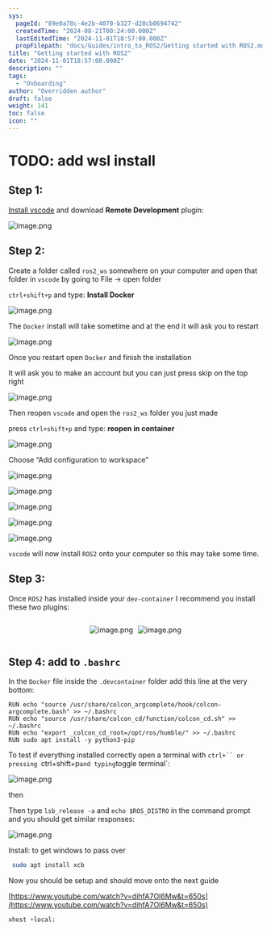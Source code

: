 ```yaml
---
sys:
  pageId: "89e0a78c-4e2b-4070-b327-d28cb0694742"
  createdTime: "2024-08-21T00:24:00.000Z"
  lastEditedTime: "2024-11-01T18:57:00.000Z"
  propFilepath: "docs/Guides/intro_to_ROS2/Getting started with ROS2.md"
title: "Getting started with ROS2"
date: "2024-11-01T18:57:00.000Z"
description: ""
tags:
  - "Onboarding"
author: "Overridden author"
draft: false
weight: 141
toc: false
icon: ""
---
```


# TODO: add wsl install

## Step 1:

[Install vscode](https://code.visualstudio.com/download) and download **Remote Development** plugin:

![image.png](https://prod-files-secure.s3.us-west-2.amazonaws.com/d518164a-d88e-44d1-a4ee-3adb3bd8bce0/efb52993-1881-4a40-b95e-6f020334f022/image.png?X-Amz-Algorithm=AWS4-HMAC-SHA256&X-Amz-Content-Sha256=UNSIGNED-PAYLOAD&X-Amz-Credential=ASIAZI2LB466XRBMO75T%2F20250417%2Fus-west-2%2Fs3%2Faws4_request&X-Amz-Date=20250417T181138Z&X-Amz-Expires=3600&X-Amz-Security-Token=IQoJb3JpZ2luX2VjENr%2F%2F%2F%2F%2F%2F%2F%2F%2F%2FwEaCXVzLXdlc3QtMiJHMEUCIFaqd6ZaGZSCN3mX3v0YdGqCvc1dQbIXIVHPmARhZ3dmAiEAzIusi6vU7MytEXtsgDVj2ginRLjHXrOpwOs1Eg3YQ4kq%2FwMIYxAAGgw2Mzc0MjMxODM4MDUiDBgITEgVh0MXOyYcjircA2j3KgHWmt9Onnt2bEC%2BkYFxj%2FEVFmufDneGzjX1tPvqQTLBgbIcq5dFmJqJbDpAW%2Bel0OzTteL7MLUHTaNRqNvDEkaui4Tf2t6TTZr6rjnkUO8raj2G2YLcYEoxti5GmcuYdmPcns0R%2Fmupp9I%2B0NHH9XJXQgYkZb%2FWbXwYvg9QMkSxAp6klhbhjLa46NiNRx8vjly9jX2rjPiwDrko1lPhZS4EWbJocB6emQ%2BdXbkgFYH%2FoaNL%2FrfKxr3XOcJAS6pESjvvYbdL5IvS63GCh3z4cQeM1HBCdPWsJImKHrKNQmfdAiwmWx7oLVfpxYnftSMt2jsg2O6qNeR0i4kXtb6J1eANFbbcDUu4IAFXI2P1pEGL7oUPoQtGwvjTXpa%2F7xDgjf0%2FG7bSIlN05%2BSu3%2FSy91qG%2FJCRixgAOPYFrdARlve3FX5ZdR7MrW4HM%2F3QcmZJX1wmqqQNWBkBdU%2FztT0BZJ0V%2BvfmRUGIZ9APA5EVkT324FltYDXlbaKJLPrcdVNwRABacNPLxtjY0gCZaT6PstpyBeGo036gls3xojb1TFVXtRox%2BYRlJ3HPruMChU12M220PuLrm4xblVxPKDAxehWeYGIPpHLuo6orw0tccttOpvzqDn4oQ%2B9SMPaChcAGOqUBG5jd1EUhqoskDo0%2BVT3o982JSlN2jT3EodYkfdDYxfJ4BncrlGXl1MGVqYzbSaBbYmRgEN4yQjiSntmto%2BmxBuUjt6uTIJ9Qoysm6ANCC4w%2FtarCcxoo46UDD3sy2AgGozDw7XQI8GdIW4hnkLXQ8cWDRTM2EpnvRlbI6Q20yVOhnz1Ixq7FfTARsMK2UQfuXQypq37mjPi8G%2FYTYrOMuv5sk7aC&X-Amz-Signature=737ff1632af943e1b62a84907b76e535615c45acdcad64bdf166399c56cf3ca2&X-Amz-SignedHeaders=host&x-id=GetObject)

## Step 2:

Create a folder called `ros2_ws` somewhere on your computer and open that folder in `vscode` by going to File → open folder 

`ctrl+shift+p` and type: **Install Docker**

![image.png](https://prod-files-secure.s3.us-west-2.amazonaws.com/d518164a-d88e-44d1-a4ee-3adb3bd8bce0/2269dc0e-1cd5-47ff-bceb-c04ad9b2eab0/image.png?X-Amz-Algorithm=AWS4-HMAC-SHA256&X-Amz-Content-Sha256=UNSIGNED-PAYLOAD&X-Amz-Credential=ASIAZI2LB466XRBMO75T%2F20250417%2Fus-west-2%2Fs3%2Faws4_request&X-Amz-Date=20250417T181138Z&X-Amz-Expires=3600&X-Amz-Security-Token=IQoJb3JpZ2luX2VjENr%2F%2F%2F%2F%2F%2F%2F%2F%2F%2FwEaCXVzLXdlc3QtMiJHMEUCIFaqd6ZaGZSCN3mX3v0YdGqCvc1dQbIXIVHPmARhZ3dmAiEAzIusi6vU7MytEXtsgDVj2ginRLjHXrOpwOs1Eg3YQ4kq%2FwMIYxAAGgw2Mzc0MjMxODM4MDUiDBgITEgVh0MXOyYcjircA2j3KgHWmt9Onnt2bEC%2BkYFxj%2FEVFmufDneGzjX1tPvqQTLBgbIcq5dFmJqJbDpAW%2Bel0OzTteL7MLUHTaNRqNvDEkaui4Tf2t6TTZr6rjnkUO8raj2G2YLcYEoxti5GmcuYdmPcns0R%2Fmupp9I%2B0NHH9XJXQgYkZb%2FWbXwYvg9QMkSxAp6klhbhjLa46NiNRx8vjly9jX2rjPiwDrko1lPhZS4EWbJocB6emQ%2BdXbkgFYH%2FoaNL%2FrfKxr3XOcJAS6pESjvvYbdL5IvS63GCh3z4cQeM1HBCdPWsJImKHrKNQmfdAiwmWx7oLVfpxYnftSMt2jsg2O6qNeR0i4kXtb6J1eANFbbcDUu4IAFXI2P1pEGL7oUPoQtGwvjTXpa%2F7xDgjf0%2FG7bSIlN05%2BSu3%2FSy91qG%2FJCRixgAOPYFrdARlve3FX5ZdR7MrW4HM%2F3QcmZJX1wmqqQNWBkBdU%2FztT0BZJ0V%2BvfmRUGIZ9APA5EVkT324FltYDXlbaKJLPrcdVNwRABacNPLxtjY0gCZaT6PstpyBeGo036gls3xojb1TFVXtRox%2BYRlJ3HPruMChU12M220PuLrm4xblVxPKDAxehWeYGIPpHLuo6orw0tccttOpvzqDn4oQ%2B9SMPaChcAGOqUBG5jd1EUhqoskDo0%2BVT3o982JSlN2jT3EodYkfdDYxfJ4BncrlGXl1MGVqYzbSaBbYmRgEN4yQjiSntmto%2BmxBuUjt6uTIJ9Qoysm6ANCC4w%2FtarCcxoo46UDD3sy2AgGozDw7XQI8GdIW4hnkLXQ8cWDRTM2EpnvRlbI6Q20yVOhnz1Ixq7FfTARsMK2UQfuXQypq37mjPi8G%2FYTYrOMuv5sk7aC&X-Amz-Signature=9afe9482e2213257668ee9cf2a109d6a6fe9cbdd0d308282a57caf4c79f30de6&X-Amz-SignedHeaders=host&x-id=GetObject)

The `Docker` install will take sometime and at the end it will ask you to restart

![image.png](https://prod-files-secure.s3.us-west-2.amazonaws.com/d518164a-d88e-44d1-a4ee-3adb3bd8bce0/ed233f78-be33-4b1f-b89c-9c346c0e961e/image.png?X-Amz-Algorithm=AWS4-HMAC-SHA256&X-Amz-Content-Sha256=UNSIGNED-PAYLOAD&X-Amz-Credential=ASIAZI2LB466XRBMO75T%2F20250417%2Fus-west-2%2Fs3%2Faws4_request&X-Amz-Date=20250417T181138Z&X-Amz-Expires=3600&X-Amz-Security-Token=IQoJb3JpZ2luX2VjENr%2F%2F%2F%2F%2F%2F%2F%2F%2F%2FwEaCXVzLXdlc3QtMiJHMEUCIFaqd6ZaGZSCN3mX3v0YdGqCvc1dQbIXIVHPmARhZ3dmAiEAzIusi6vU7MytEXtsgDVj2ginRLjHXrOpwOs1Eg3YQ4kq%2FwMIYxAAGgw2Mzc0MjMxODM4MDUiDBgITEgVh0MXOyYcjircA2j3KgHWmt9Onnt2bEC%2BkYFxj%2FEVFmufDneGzjX1tPvqQTLBgbIcq5dFmJqJbDpAW%2Bel0OzTteL7MLUHTaNRqNvDEkaui4Tf2t6TTZr6rjnkUO8raj2G2YLcYEoxti5GmcuYdmPcns0R%2Fmupp9I%2B0NHH9XJXQgYkZb%2FWbXwYvg9QMkSxAp6klhbhjLa46NiNRx8vjly9jX2rjPiwDrko1lPhZS4EWbJocB6emQ%2BdXbkgFYH%2FoaNL%2FrfKxr3XOcJAS6pESjvvYbdL5IvS63GCh3z4cQeM1HBCdPWsJImKHrKNQmfdAiwmWx7oLVfpxYnftSMt2jsg2O6qNeR0i4kXtb6J1eANFbbcDUu4IAFXI2P1pEGL7oUPoQtGwvjTXpa%2F7xDgjf0%2FG7bSIlN05%2BSu3%2FSy91qG%2FJCRixgAOPYFrdARlve3FX5ZdR7MrW4HM%2F3QcmZJX1wmqqQNWBkBdU%2FztT0BZJ0V%2BvfmRUGIZ9APA5EVkT324FltYDXlbaKJLPrcdVNwRABacNPLxtjY0gCZaT6PstpyBeGo036gls3xojb1TFVXtRox%2BYRlJ3HPruMChU12M220PuLrm4xblVxPKDAxehWeYGIPpHLuo6orw0tccttOpvzqDn4oQ%2B9SMPaChcAGOqUBG5jd1EUhqoskDo0%2BVT3o982JSlN2jT3EodYkfdDYxfJ4BncrlGXl1MGVqYzbSaBbYmRgEN4yQjiSntmto%2BmxBuUjt6uTIJ9Qoysm6ANCC4w%2FtarCcxoo46UDD3sy2AgGozDw7XQI8GdIW4hnkLXQ8cWDRTM2EpnvRlbI6Q20yVOhnz1Ixq7FfTARsMK2UQfuXQypq37mjPi8G%2FYTYrOMuv5sk7aC&X-Amz-Signature=9c05c3100a614ffd1534b65f4a2b7a5a29b280bd928772995a53836c785e0134&X-Amz-SignedHeaders=host&x-id=GetObject)

Once you restart open `Docker` and finish the installation

It will ask you to make an account but you can just press skip on the top right

![image.png](https://prod-files-secure.s3.us-west-2.amazonaws.com/d518164a-d88e-44d1-a4ee-3adb3bd8bce0/21010ad9-1659-4fd9-9f59-9932a09b2a3d/image.png?X-Amz-Algorithm=AWS4-HMAC-SHA256&X-Amz-Content-Sha256=UNSIGNED-PAYLOAD&X-Amz-Credential=ASIAZI2LB466XRBMO75T%2F20250417%2Fus-west-2%2Fs3%2Faws4_request&X-Amz-Date=20250417T181138Z&X-Amz-Expires=3600&X-Amz-Security-Token=IQoJb3JpZ2luX2VjENr%2F%2F%2F%2F%2F%2F%2F%2F%2F%2FwEaCXVzLXdlc3QtMiJHMEUCIFaqd6ZaGZSCN3mX3v0YdGqCvc1dQbIXIVHPmARhZ3dmAiEAzIusi6vU7MytEXtsgDVj2ginRLjHXrOpwOs1Eg3YQ4kq%2FwMIYxAAGgw2Mzc0MjMxODM4MDUiDBgITEgVh0MXOyYcjircA2j3KgHWmt9Onnt2bEC%2BkYFxj%2FEVFmufDneGzjX1tPvqQTLBgbIcq5dFmJqJbDpAW%2Bel0OzTteL7MLUHTaNRqNvDEkaui4Tf2t6TTZr6rjnkUO8raj2G2YLcYEoxti5GmcuYdmPcns0R%2Fmupp9I%2B0NHH9XJXQgYkZb%2FWbXwYvg9QMkSxAp6klhbhjLa46NiNRx8vjly9jX2rjPiwDrko1lPhZS4EWbJocB6emQ%2BdXbkgFYH%2FoaNL%2FrfKxr3XOcJAS6pESjvvYbdL5IvS63GCh3z4cQeM1HBCdPWsJImKHrKNQmfdAiwmWx7oLVfpxYnftSMt2jsg2O6qNeR0i4kXtb6J1eANFbbcDUu4IAFXI2P1pEGL7oUPoQtGwvjTXpa%2F7xDgjf0%2FG7bSIlN05%2BSu3%2FSy91qG%2FJCRixgAOPYFrdARlve3FX5ZdR7MrW4HM%2F3QcmZJX1wmqqQNWBkBdU%2FztT0BZJ0V%2BvfmRUGIZ9APA5EVkT324FltYDXlbaKJLPrcdVNwRABacNPLxtjY0gCZaT6PstpyBeGo036gls3xojb1TFVXtRox%2BYRlJ3HPruMChU12M220PuLrm4xblVxPKDAxehWeYGIPpHLuo6orw0tccttOpvzqDn4oQ%2B9SMPaChcAGOqUBG5jd1EUhqoskDo0%2BVT3o982JSlN2jT3EodYkfdDYxfJ4BncrlGXl1MGVqYzbSaBbYmRgEN4yQjiSntmto%2BmxBuUjt6uTIJ9Qoysm6ANCC4w%2FtarCcxoo46UDD3sy2AgGozDw7XQI8GdIW4hnkLXQ8cWDRTM2EpnvRlbI6Q20yVOhnz1Ixq7FfTARsMK2UQfuXQypq37mjPi8G%2FYTYrOMuv5sk7aC&X-Amz-Signature=9dbb0363fd0bf3e1c49784bc14a1f71edc88b91a79cbe2b82acbf860f25aa5a2&X-Amz-SignedHeaders=host&x-id=GetObject)

Then reopen `vscode` and open the `ros2_ws` folder you just made

press `ctrl+shift+p` and type: **reopen in container**

![image.png](https://prod-files-secure.s3.us-west-2.amazonaws.com/d518164a-d88e-44d1-a4ee-3adb3bd8bce0/4e93b8c2-41ad-488c-8095-c74205196118/image.png?X-Amz-Algorithm=AWS4-HMAC-SHA256&X-Amz-Content-Sha256=UNSIGNED-PAYLOAD&X-Amz-Credential=ASIAZI2LB466XRBMO75T%2F20250417%2Fus-west-2%2Fs3%2Faws4_request&X-Amz-Date=20250417T181138Z&X-Amz-Expires=3600&X-Amz-Security-Token=IQoJb3JpZ2luX2VjENr%2F%2F%2F%2F%2F%2F%2F%2F%2F%2FwEaCXVzLXdlc3QtMiJHMEUCIFaqd6ZaGZSCN3mX3v0YdGqCvc1dQbIXIVHPmARhZ3dmAiEAzIusi6vU7MytEXtsgDVj2ginRLjHXrOpwOs1Eg3YQ4kq%2FwMIYxAAGgw2Mzc0MjMxODM4MDUiDBgITEgVh0MXOyYcjircA2j3KgHWmt9Onnt2bEC%2BkYFxj%2FEVFmufDneGzjX1tPvqQTLBgbIcq5dFmJqJbDpAW%2Bel0OzTteL7MLUHTaNRqNvDEkaui4Tf2t6TTZr6rjnkUO8raj2G2YLcYEoxti5GmcuYdmPcns0R%2Fmupp9I%2B0NHH9XJXQgYkZb%2FWbXwYvg9QMkSxAp6klhbhjLa46NiNRx8vjly9jX2rjPiwDrko1lPhZS4EWbJocB6emQ%2BdXbkgFYH%2FoaNL%2FrfKxr3XOcJAS6pESjvvYbdL5IvS63GCh3z4cQeM1HBCdPWsJImKHrKNQmfdAiwmWx7oLVfpxYnftSMt2jsg2O6qNeR0i4kXtb6J1eANFbbcDUu4IAFXI2P1pEGL7oUPoQtGwvjTXpa%2F7xDgjf0%2FG7bSIlN05%2BSu3%2FSy91qG%2FJCRixgAOPYFrdARlve3FX5ZdR7MrW4HM%2F3QcmZJX1wmqqQNWBkBdU%2FztT0BZJ0V%2BvfmRUGIZ9APA5EVkT324FltYDXlbaKJLPrcdVNwRABacNPLxtjY0gCZaT6PstpyBeGo036gls3xojb1TFVXtRox%2BYRlJ3HPruMChU12M220PuLrm4xblVxPKDAxehWeYGIPpHLuo6orw0tccttOpvzqDn4oQ%2B9SMPaChcAGOqUBG5jd1EUhqoskDo0%2BVT3o982JSlN2jT3EodYkfdDYxfJ4BncrlGXl1MGVqYzbSaBbYmRgEN4yQjiSntmto%2BmxBuUjt6uTIJ9Qoysm6ANCC4w%2FtarCcxoo46UDD3sy2AgGozDw7XQI8GdIW4hnkLXQ8cWDRTM2EpnvRlbI6Q20yVOhnz1Ixq7FfTARsMK2UQfuXQypq37mjPi8G%2FYTYrOMuv5sk7aC&X-Amz-Signature=68d28e5e961b0966339219b8da4eb10b0456b135578e48b3235bd8f1b03e78ee&X-Amz-SignedHeaders=host&x-id=GetObject)

Choose “Add configuration to workspace”

![image.png](https://prod-files-secure.s3.us-west-2.amazonaws.com/d518164a-d88e-44d1-a4ee-3adb3bd8bce0/9560b282-5060-4989-ba37-97e7b2c22476/image.png?X-Amz-Algorithm=AWS4-HMAC-SHA256&X-Amz-Content-Sha256=UNSIGNED-PAYLOAD&X-Amz-Credential=ASIAZI2LB466XRBMO75T%2F20250417%2Fus-west-2%2Fs3%2Faws4_request&X-Amz-Date=20250417T181138Z&X-Amz-Expires=3600&X-Amz-Security-Token=IQoJb3JpZ2luX2VjENr%2F%2F%2F%2F%2F%2F%2F%2F%2F%2FwEaCXVzLXdlc3QtMiJHMEUCIFaqd6ZaGZSCN3mX3v0YdGqCvc1dQbIXIVHPmARhZ3dmAiEAzIusi6vU7MytEXtsgDVj2ginRLjHXrOpwOs1Eg3YQ4kq%2FwMIYxAAGgw2Mzc0MjMxODM4MDUiDBgITEgVh0MXOyYcjircA2j3KgHWmt9Onnt2bEC%2BkYFxj%2FEVFmufDneGzjX1tPvqQTLBgbIcq5dFmJqJbDpAW%2Bel0OzTteL7MLUHTaNRqNvDEkaui4Tf2t6TTZr6rjnkUO8raj2G2YLcYEoxti5GmcuYdmPcns0R%2Fmupp9I%2B0NHH9XJXQgYkZb%2FWbXwYvg9QMkSxAp6klhbhjLa46NiNRx8vjly9jX2rjPiwDrko1lPhZS4EWbJocB6emQ%2BdXbkgFYH%2FoaNL%2FrfKxr3XOcJAS6pESjvvYbdL5IvS63GCh3z4cQeM1HBCdPWsJImKHrKNQmfdAiwmWx7oLVfpxYnftSMt2jsg2O6qNeR0i4kXtb6J1eANFbbcDUu4IAFXI2P1pEGL7oUPoQtGwvjTXpa%2F7xDgjf0%2FG7bSIlN05%2BSu3%2FSy91qG%2FJCRixgAOPYFrdARlve3FX5ZdR7MrW4HM%2F3QcmZJX1wmqqQNWBkBdU%2FztT0BZJ0V%2BvfmRUGIZ9APA5EVkT324FltYDXlbaKJLPrcdVNwRABacNPLxtjY0gCZaT6PstpyBeGo036gls3xojb1TFVXtRox%2BYRlJ3HPruMChU12M220PuLrm4xblVxPKDAxehWeYGIPpHLuo6orw0tccttOpvzqDn4oQ%2B9SMPaChcAGOqUBG5jd1EUhqoskDo0%2BVT3o982JSlN2jT3EodYkfdDYxfJ4BncrlGXl1MGVqYzbSaBbYmRgEN4yQjiSntmto%2BmxBuUjt6uTIJ9Qoysm6ANCC4w%2FtarCcxoo46UDD3sy2AgGozDw7XQI8GdIW4hnkLXQ8cWDRTM2EpnvRlbI6Q20yVOhnz1Ixq7FfTARsMK2UQfuXQypq37mjPi8G%2FYTYrOMuv5sk7aC&X-Amz-Signature=37a12d727e786f9556fe3dea5cf1dbb90461d27a0dcd6c10e1c2b0e67b77e339&X-Amz-SignedHeaders=host&x-id=GetObject)

![image.png](https://prod-files-secure.s3.us-west-2.amazonaws.com/d518164a-d88e-44d1-a4ee-3adb3bd8bce0/2ee63f81-886b-48e8-a553-dc6e5eac99e4/image.png?X-Amz-Algorithm=AWS4-HMAC-SHA256&X-Amz-Content-Sha256=UNSIGNED-PAYLOAD&X-Amz-Credential=ASIAZI2LB466XRBMO75T%2F20250417%2Fus-west-2%2Fs3%2Faws4_request&X-Amz-Date=20250417T181138Z&X-Amz-Expires=3600&X-Amz-Security-Token=IQoJb3JpZ2luX2VjENr%2F%2F%2F%2F%2F%2F%2F%2F%2F%2FwEaCXVzLXdlc3QtMiJHMEUCIFaqd6ZaGZSCN3mX3v0YdGqCvc1dQbIXIVHPmARhZ3dmAiEAzIusi6vU7MytEXtsgDVj2ginRLjHXrOpwOs1Eg3YQ4kq%2FwMIYxAAGgw2Mzc0MjMxODM4MDUiDBgITEgVh0MXOyYcjircA2j3KgHWmt9Onnt2bEC%2BkYFxj%2FEVFmufDneGzjX1tPvqQTLBgbIcq5dFmJqJbDpAW%2Bel0OzTteL7MLUHTaNRqNvDEkaui4Tf2t6TTZr6rjnkUO8raj2G2YLcYEoxti5GmcuYdmPcns0R%2Fmupp9I%2B0NHH9XJXQgYkZb%2FWbXwYvg9QMkSxAp6klhbhjLa46NiNRx8vjly9jX2rjPiwDrko1lPhZS4EWbJocB6emQ%2BdXbkgFYH%2FoaNL%2FrfKxr3XOcJAS6pESjvvYbdL5IvS63GCh3z4cQeM1HBCdPWsJImKHrKNQmfdAiwmWx7oLVfpxYnftSMt2jsg2O6qNeR0i4kXtb6J1eANFbbcDUu4IAFXI2P1pEGL7oUPoQtGwvjTXpa%2F7xDgjf0%2FG7bSIlN05%2BSu3%2FSy91qG%2FJCRixgAOPYFrdARlve3FX5ZdR7MrW4HM%2F3QcmZJX1wmqqQNWBkBdU%2FztT0BZJ0V%2BvfmRUGIZ9APA5EVkT324FltYDXlbaKJLPrcdVNwRABacNPLxtjY0gCZaT6PstpyBeGo036gls3xojb1TFVXtRox%2BYRlJ3HPruMChU12M220PuLrm4xblVxPKDAxehWeYGIPpHLuo6orw0tccttOpvzqDn4oQ%2B9SMPaChcAGOqUBG5jd1EUhqoskDo0%2BVT3o982JSlN2jT3EodYkfdDYxfJ4BncrlGXl1MGVqYzbSaBbYmRgEN4yQjiSntmto%2BmxBuUjt6uTIJ9Qoysm6ANCC4w%2FtarCcxoo46UDD3sy2AgGozDw7XQI8GdIW4hnkLXQ8cWDRTM2EpnvRlbI6Q20yVOhnz1Ixq7FfTARsMK2UQfuXQypq37mjPi8G%2FYTYrOMuv5sk7aC&X-Amz-Signature=2ca12ada5214227a83b3014018e53aca90e718317588e82a3bb72d59d78e53d1&X-Amz-SignedHeaders=host&x-id=GetObject)

![image.png](https://prod-files-secure.s3.us-west-2.amazonaws.com/d518164a-d88e-44d1-a4ee-3adb3bd8bce0/ae1580b2-b048-407e-aed9-b584224a7a04/image.png?X-Amz-Algorithm=AWS4-HMAC-SHA256&X-Amz-Content-Sha256=UNSIGNED-PAYLOAD&X-Amz-Credential=ASIAZI2LB466XRBMO75T%2F20250417%2Fus-west-2%2Fs3%2Faws4_request&X-Amz-Date=20250417T181138Z&X-Amz-Expires=3600&X-Amz-Security-Token=IQoJb3JpZ2luX2VjENr%2F%2F%2F%2F%2F%2F%2F%2F%2F%2FwEaCXVzLXdlc3QtMiJHMEUCIFaqd6ZaGZSCN3mX3v0YdGqCvc1dQbIXIVHPmARhZ3dmAiEAzIusi6vU7MytEXtsgDVj2ginRLjHXrOpwOs1Eg3YQ4kq%2FwMIYxAAGgw2Mzc0MjMxODM4MDUiDBgITEgVh0MXOyYcjircA2j3KgHWmt9Onnt2bEC%2BkYFxj%2FEVFmufDneGzjX1tPvqQTLBgbIcq5dFmJqJbDpAW%2Bel0OzTteL7MLUHTaNRqNvDEkaui4Tf2t6TTZr6rjnkUO8raj2G2YLcYEoxti5GmcuYdmPcns0R%2Fmupp9I%2B0NHH9XJXQgYkZb%2FWbXwYvg9QMkSxAp6klhbhjLa46NiNRx8vjly9jX2rjPiwDrko1lPhZS4EWbJocB6emQ%2BdXbkgFYH%2FoaNL%2FrfKxr3XOcJAS6pESjvvYbdL5IvS63GCh3z4cQeM1HBCdPWsJImKHrKNQmfdAiwmWx7oLVfpxYnftSMt2jsg2O6qNeR0i4kXtb6J1eANFbbcDUu4IAFXI2P1pEGL7oUPoQtGwvjTXpa%2F7xDgjf0%2FG7bSIlN05%2BSu3%2FSy91qG%2FJCRixgAOPYFrdARlve3FX5ZdR7MrW4HM%2F3QcmZJX1wmqqQNWBkBdU%2FztT0BZJ0V%2BvfmRUGIZ9APA5EVkT324FltYDXlbaKJLPrcdVNwRABacNPLxtjY0gCZaT6PstpyBeGo036gls3xojb1TFVXtRox%2BYRlJ3HPruMChU12M220PuLrm4xblVxPKDAxehWeYGIPpHLuo6orw0tccttOpvzqDn4oQ%2B9SMPaChcAGOqUBG5jd1EUhqoskDo0%2BVT3o982JSlN2jT3EodYkfdDYxfJ4BncrlGXl1MGVqYzbSaBbYmRgEN4yQjiSntmto%2BmxBuUjt6uTIJ9Qoysm6ANCC4w%2FtarCcxoo46UDD3sy2AgGozDw7XQI8GdIW4hnkLXQ8cWDRTM2EpnvRlbI6Q20yVOhnz1Ixq7FfTARsMK2UQfuXQypq37mjPi8G%2FYTYrOMuv5sk7aC&X-Amz-Signature=744de7d188bffcf3070e0352a987d7ccf988829bef8ecf37923fe0a8f56c996e&X-Amz-SignedHeaders=host&x-id=GetObject)

![image.png](https://prod-files-secure.s3.us-west-2.amazonaws.com/d518164a-d88e-44d1-a4ee-3adb3bd8bce0/53255b28-f75e-430f-b9e3-c0ac8577e42b/image.png?X-Amz-Algorithm=AWS4-HMAC-SHA256&X-Amz-Content-Sha256=UNSIGNED-PAYLOAD&X-Amz-Credential=ASIAZI2LB466XRBMO75T%2F20250417%2Fus-west-2%2Fs3%2Faws4_request&X-Amz-Date=20250417T181138Z&X-Amz-Expires=3600&X-Amz-Security-Token=IQoJb3JpZ2luX2VjENr%2F%2F%2F%2F%2F%2F%2F%2F%2F%2FwEaCXVzLXdlc3QtMiJHMEUCIFaqd6ZaGZSCN3mX3v0YdGqCvc1dQbIXIVHPmARhZ3dmAiEAzIusi6vU7MytEXtsgDVj2ginRLjHXrOpwOs1Eg3YQ4kq%2FwMIYxAAGgw2Mzc0MjMxODM4MDUiDBgITEgVh0MXOyYcjircA2j3KgHWmt9Onnt2bEC%2BkYFxj%2FEVFmufDneGzjX1tPvqQTLBgbIcq5dFmJqJbDpAW%2Bel0OzTteL7MLUHTaNRqNvDEkaui4Tf2t6TTZr6rjnkUO8raj2G2YLcYEoxti5GmcuYdmPcns0R%2Fmupp9I%2B0NHH9XJXQgYkZb%2FWbXwYvg9QMkSxAp6klhbhjLa46NiNRx8vjly9jX2rjPiwDrko1lPhZS4EWbJocB6emQ%2BdXbkgFYH%2FoaNL%2FrfKxr3XOcJAS6pESjvvYbdL5IvS63GCh3z4cQeM1HBCdPWsJImKHrKNQmfdAiwmWx7oLVfpxYnftSMt2jsg2O6qNeR0i4kXtb6J1eANFbbcDUu4IAFXI2P1pEGL7oUPoQtGwvjTXpa%2F7xDgjf0%2FG7bSIlN05%2BSu3%2FSy91qG%2FJCRixgAOPYFrdARlve3FX5ZdR7MrW4HM%2F3QcmZJX1wmqqQNWBkBdU%2FztT0BZJ0V%2BvfmRUGIZ9APA5EVkT324FltYDXlbaKJLPrcdVNwRABacNPLxtjY0gCZaT6PstpyBeGo036gls3xojb1TFVXtRox%2BYRlJ3HPruMChU12M220PuLrm4xblVxPKDAxehWeYGIPpHLuo6orw0tccttOpvzqDn4oQ%2B9SMPaChcAGOqUBG5jd1EUhqoskDo0%2BVT3o982JSlN2jT3EodYkfdDYxfJ4BncrlGXl1MGVqYzbSaBbYmRgEN4yQjiSntmto%2BmxBuUjt6uTIJ9Qoysm6ANCC4w%2FtarCcxoo46UDD3sy2AgGozDw7XQI8GdIW4hnkLXQ8cWDRTM2EpnvRlbI6Q20yVOhnz1Ixq7FfTARsMK2UQfuXQypq37mjPi8G%2FYTYrOMuv5sk7aC&X-Amz-Signature=46f8060f0e5bf038e68c0b3188747df2f5ca0968eb9991946def8cf50eb15d6e&X-Amz-SignedHeaders=host&x-id=GetObject)

![image.png](https://prod-files-secure.s3.us-west-2.amazonaws.com/d518164a-d88e-44d1-a4ee-3adb3bd8bce0/7c562767-5af9-4ffb-97d1-327bcdf4ee00/image.png?X-Amz-Algorithm=AWS4-HMAC-SHA256&X-Amz-Content-Sha256=UNSIGNED-PAYLOAD&X-Amz-Credential=ASIAZI2LB466XRBMO75T%2F20250417%2Fus-west-2%2Fs3%2Faws4_request&X-Amz-Date=20250417T181138Z&X-Amz-Expires=3600&X-Amz-Security-Token=IQoJb3JpZ2luX2VjENr%2F%2F%2F%2F%2F%2F%2F%2F%2F%2FwEaCXVzLXdlc3QtMiJHMEUCIFaqd6ZaGZSCN3mX3v0YdGqCvc1dQbIXIVHPmARhZ3dmAiEAzIusi6vU7MytEXtsgDVj2ginRLjHXrOpwOs1Eg3YQ4kq%2FwMIYxAAGgw2Mzc0MjMxODM4MDUiDBgITEgVh0MXOyYcjircA2j3KgHWmt9Onnt2bEC%2BkYFxj%2FEVFmufDneGzjX1tPvqQTLBgbIcq5dFmJqJbDpAW%2Bel0OzTteL7MLUHTaNRqNvDEkaui4Tf2t6TTZr6rjnkUO8raj2G2YLcYEoxti5GmcuYdmPcns0R%2Fmupp9I%2B0NHH9XJXQgYkZb%2FWbXwYvg9QMkSxAp6klhbhjLa46NiNRx8vjly9jX2rjPiwDrko1lPhZS4EWbJocB6emQ%2BdXbkgFYH%2FoaNL%2FrfKxr3XOcJAS6pESjvvYbdL5IvS63GCh3z4cQeM1HBCdPWsJImKHrKNQmfdAiwmWx7oLVfpxYnftSMt2jsg2O6qNeR0i4kXtb6J1eANFbbcDUu4IAFXI2P1pEGL7oUPoQtGwvjTXpa%2F7xDgjf0%2FG7bSIlN05%2BSu3%2FSy91qG%2FJCRixgAOPYFrdARlve3FX5ZdR7MrW4HM%2F3QcmZJX1wmqqQNWBkBdU%2FztT0BZJ0V%2BvfmRUGIZ9APA5EVkT324FltYDXlbaKJLPrcdVNwRABacNPLxtjY0gCZaT6PstpyBeGo036gls3xojb1TFVXtRox%2BYRlJ3HPruMChU12M220PuLrm4xblVxPKDAxehWeYGIPpHLuo6orw0tccttOpvzqDn4oQ%2B9SMPaChcAGOqUBG5jd1EUhqoskDo0%2BVT3o982JSlN2jT3EodYkfdDYxfJ4BncrlGXl1MGVqYzbSaBbYmRgEN4yQjiSntmto%2BmxBuUjt6uTIJ9Qoysm6ANCC4w%2FtarCcxoo46UDD3sy2AgGozDw7XQI8GdIW4hnkLXQ8cWDRTM2EpnvRlbI6Q20yVOhnz1Ixq7FfTARsMK2UQfuXQypq37mjPi8G%2FYTYrOMuv5sk7aC&X-Amz-Signature=a329be715af00989aa2ca16ec746dcb5bd76fcf290f8764773062eae17f6ea90&X-Amz-SignedHeaders=host&x-id=GetObject)

`vscode` will now install `ROS2` onto your computer so this may take some time.

## Step 3:

Once `ROS2` has installed inside your `dev-container` I recommend you install these two plugins:

<div style="display: flex;flex-direction: row; column-gap:10px; max-width: 630px;justify-content: center;">
<div>

![image.png](https://prod-files-secure.s3.us-west-2.amazonaws.com/d518164a-d88e-44d1-a4ee-3adb3bd8bce0/3fc3d550-5a54-4ba1-ba6b-faa01cdb7369/image.png?X-Amz-Algorithm=AWS4-HMAC-SHA256&X-Amz-Content-Sha256=UNSIGNED-PAYLOAD&X-Amz-Credential=ASIAZI2LB4663XHOYHFM%2F20250417%2Fus-west-2%2Fs3%2Faws4_request&X-Amz-Date=20250417T181141Z&X-Amz-Expires=3600&X-Amz-Security-Token=IQoJb3JpZ2luX2VjENr%2F%2F%2F%2F%2F%2F%2F%2F%2F%2FwEaCXVzLXdlc3QtMiJHMEUCIQCPwAQ0wCTV8sO86mKnCXCubtl8%2F5covaptpxz4VebvywIgB2uTcNl5MWkRksjqx0DIByzC3GK%2B6jNs8SvJXaqFlMYq%2FwMIYxAAGgw2Mzc0MjMxODM4MDUiDEZUy3QJvHwdXRcw1SrcAxji1Bticdp0QuJRo7zECdkv6vpuHu%2BpDNGXRCAj0SVdp1km7lk4LeHJJ0bN1UYKk06JCpDCxWSysTT1CN01GLU8ZKEhiPA%2FNSfUCwdAQiNh76YEMUv1N8TZjZ0Yb7gjfv05QAZsIKA8weghg5x947XZLwoMyg0R2uD0z3Q4ndFbJ25DeSVYbQAioa4iD2SDMRgmuAAhRZd52p3i%2Fff0STd%2FZtURRaZ3xN8%2B%2B0q2ShOJ%2BUhXXnd5D1mmef5Wr7d%2BXtKR1BGpblXQc3NV9F1c6CdACwreYP5WsqSKalp6hBoWaGSRelT3DZesgeGfmvnrjGickkkrtt99dxJgQxpryEQy0wSW39e19koUmP9fpQN8sMcL95jlCmVkjRuBNxR0x7yttax%2Fyng8IQ%2B68FzTPpU3AvofaBm5n7DXxEnWEd6zg1vBwpLMXFQwfAt0klzjdQTeLTjzJr%2BQzN1bV0CzzXHimu3PUEXRDrOEQyG7QgKPq%2BiOkwQEfTENvVMDG9TPMX4F4ZQcV8WRrs4fybjbsZ367d%2FEghQVVNOrrgasWPj7YLH4Ozqcuw2xN7DhFfFrcxGp6DisXBXA1NLwSyKTYe5wxPvtL9mI59icZw%2BhaYEbcXkWplfb%2BD0IozGcMJCDhcAGOqUBzefNu7JpFtpds%2BCzcfJ2GVSpmAetuU1M2rjbOX5vWz60ixtTiyCdYedwIvQ6IWT%2Fw67aD%2FH5G1tAeCu%2BgUTSrc0kLJuMPEQ8DpHKMdQ1Wan%2Bacg4sEEKjRPU%2F8J5dCstHpI1svoSW7AbTTgTtuTv4gd4Ff%2FVGFBT27MeABUGHoR%2BUTSj4iBMMoHwyj24mHoZd5XU06gYOCe%2Fek0KNUdK7fUIcrth&X-Amz-Signature=99c73f2ca1f15b8cc1e9c726a0a2cd431b99ba0b79f1b6e6499a204c5037bb9f&X-Amz-SignedHeaders=host&x-id=GetObject)

</div>
<div>

![image.png](https://prod-files-secure.s3.us-west-2.amazonaws.com/d518164a-d88e-44d1-a4ee-3adb3bd8bce0/d994cc66-13c2-4093-a5a3-f84cf4601a82/image.png?X-Amz-Algorithm=AWS4-HMAC-SHA256&X-Amz-Content-Sha256=UNSIGNED-PAYLOAD&X-Amz-Credential=ASIAZI2LB466UBB2PBAZ%2F20250417%2Fus-west-2%2Fs3%2Faws4_request&X-Amz-Date=20250417T181141Z&X-Amz-Expires=3600&X-Amz-Security-Token=IQoJb3JpZ2luX2VjENr%2F%2F%2F%2F%2F%2F%2F%2F%2F%2FwEaCXVzLXdlc3QtMiJHMEUCIQCz4qPVdua%2FUBF1ZMb9ouVXg2hzUwPZsPSTbz3c0W6%2BPAIgSph%2FATfjIuNB90xIR6mF6RVWy1WHHdF5nTx1ACen3yEq%2FwMIYxAAGgw2Mzc0MjMxODM4MDUiDHkCHH0GJ1AmaSHZGyrcA4Ktwf8LPJmWECPG3w9hRuPyoMO82%2FcNBC1cZmrjQyBPwuy%2BiZadrABFg0h8BClPfD0nCOptkOM5XKOWL71AAb2GqIDg0l8fEad%2BJBrZImdxNszHfNeXG6coKO0BCQiAq8oCpphlsXhRF1nOnbLUeyzW70drXJ1vuzBo963dDFkRDGr4ULl4wXyGGj6eeqVW0lhsgFQEw8NjPqXQFvJh%2F5RVxGEO%2B%2FP7RmXqmYmJke50TTvP%2BItVIw44SGqoMXSGAx4%2FMrT5oj7OeViBaNjdDoMGewZUCTHPOiG3UU1kFLbJHRAHWeniB079umNxlyfv6rFkXFmseHqeBShv1GTvbaiB6GRIGgdQ4ZolxcUbOXd4%2FgiuQYU%2F5xkZVdIAYulu8ntUSuBgzuqT%2Bw1Whtue4KESM8FMDF3j9Aoil6DYbgR%2FBzMkIghfOs6MxFhBW8MCM9MaOFQ%2Bhe23f3alaquyhKmJ7nO%2BCrHpL%2BkZaPWMCf3iy8R7hOW00d6jP9%2BBkF3bSdcRhPciN44IP2TReY0ESmEhQi%2BY3Wa7xeNK3CfZpYV9XlI9B8%2FUsPt3pHPyTJg9NckqN6yXQugFXa1mRrWbdyyeN5pWcQZi1jHBJWeW17WDWGIf%2BgO2URq5y50zMI%2BChcAGOqUBH6slIOfyvi8%2FjsvgMjtJDYvwUDLf%2FuBOUNgvIh6ghtDUwd4L4e1PMWB9SD2KD4thSzvg%2FNiw9uqm9%2F6lE7EnbyVgtWPC5mtHiyVnxCBU7T%2BHhsiyn4uvpLtqeWz8colQuYDSKYqE6f8GS%2BovcKPmwsFwds7mIG6N5mup8dEUoWAZra4N7Aw74NIn6Ph3aKFIpcQlkx8gI%2FbOoMGoiio163xbl%2By4&X-Amz-Signature=8599a394771d46c4b718cd37c4da348bcf6d158bd676cc81350de89d74ed09e0&X-Amz-SignedHeaders=host&x-id=GetObject)

</div>
</div>

## Step 4: add to `.bashrc`

In the `Docker` file inside the `.devcontainer` folder add this line at the very bottom: 

```docker
RUN echo "source /usr/share/colcon_argcomplete/hook/colcon-argcomplete.bash" >> ~/.bashrc
RUN echo "source /usr/share/colcon_cd/function/colcon_cd.sh" >> ~/.bashrc
RUN echo "export _colcon_cd_root=/opt/ros/humble/" >> ~/.bashrc
RUN sudo apt install -y python3-pip 
```

To test if everything installed correctly open a terminal with `ctrl+`` or pressing `ctrl+shift+p` and typing `toggle terminal`:

![image.png](https://prod-files-secure.s3.us-west-2.amazonaws.com/d518164a-d88e-44d1-a4ee-3adb3bd8bce0/6a4943d8-b04e-4c02-9a58-775f3384d1a5/image.png?X-Amz-Algorithm=AWS4-HMAC-SHA256&X-Amz-Content-Sha256=UNSIGNED-PAYLOAD&X-Amz-Credential=ASIAZI2LB466XRBMO75T%2F20250417%2Fus-west-2%2Fs3%2Faws4_request&X-Amz-Date=20250417T181138Z&X-Amz-Expires=3600&X-Amz-Security-Token=IQoJb3JpZ2luX2VjENr%2F%2F%2F%2F%2F%2F%2F%2F%2F%2FwEaCXVzLXdlc3QtMiJHMEUCIFaqd6ZaGZSCN3mX3v0YdGqCvc1dQbIXIVHPmARhZ3dmAiEAzIusi6vU7MytEXtsgDVj2ginRLjHXrOpwOs1Eg3YQ4kq%2FwMIYxAAGgw2Mzc0MjMxODM4MDUiDBgITEgVh0MXOyYcjircA2j3KgHWmt9Onnt2bEC%2BkYFxj%2FEVFmufDneGzjX1tPvqQTLBgbIcq5dFmJqJbDpAW%2Bel0OzTteL7MLUHTaNRqNvDEkaui4Tf2t6TTZr6rjnkUO8raj2G2YLcYEoxti5GmcuYdmPcns0R%2Fmupp9I%2B0NHH9XJXQgYkZb%2FWbXwYvg9QMkSxAp6klhbhjLa46NiNRx8vjly9jX2rjPiwDrko1lPhZS4EWbJocB6emQ%2BdXbkgFYH%2FoaNL%2FrfKxr3XOcJAS6pESjvvYbdL5IvS63GCh3z4cQeM1HBCdPWsJImKHrKNQmfdAiwmWx7oLVfpxYnftSMt2jsg2O6qNeR0i4kXtb6J1eANFbbcDUu4IAFXI2P1pEGL7oUPoQtGwvjTXpa%2F7xDgjf0%2FG7bSIlN05%2BSu3%2FSy91qG%2FJCRixgAOPYFrdARlve3FX5ZdR7MrW4HM%2F3QcmZJX1wmqqQNWBkBdU%2FztT0BZJ0V%2BvfmRUGIZ9APA5EVkT324FltYDXlbaKJLPrcdVNwRABacNPLxtjY0gCZaT6PstpyBeGo036gls3xojb1TFVXtRox%2BYRlJ3HPruMChU12M220PuLrm4xblVxPKDAxehWeYGIPpHLuo6orw0tccttOpvzqDn4oQ%2B9SMPaChcAGOqUBG5jd1EUhqoskDo0%2BVT3o982JSlN2jT3EodYkfdDYxfJ4BncrlGXl1MGVqYzbSaBbYmRgEN4yQjiSntmto%2BmxBuUjt6uTIJ9Qoysm6ANCC4w%2FtarCcxoo46UDD3sy2AgGozDw7XQI8GdIW4hnkLXQ8cWDRTM2EpnvRlbI6Q20yVOhnz1Ixq7FfTARsMK2UQfuXQypq37mjPi8G%2FYTYrOMuv5sk7aC&X-Amz-Signature=120694f6eeb9633b5db641f9419468be4a179b78c3ce27a735eff94d30f9e5a6&X-Amz-SignedHeaders=host&x-id=GetObject)

then 

Then type `lsb_release -a` and `echo $ROS_DISTRO` in the command prompt and you should get similar responses:

![image.png](https://prod-files-secure.s3.us-west-2.amazonaws.com/d518164a-d88e-44d1-a4ee-3adb3bd8bce0/3e635dec-a805-4e85-8b9e-d000e5b71a4e/image.png?X-Amz-Algorithm=AWS4-HMAC-SHA256&X-Amz-Content-Sha256=UNSIGNED-PAYLOAD&X-Amz-Credential=ASIAZI2LB466XRBMO75T%2F20250417%2Fus-west-2%2Fs3%2Faws4_request&X-Amz-Date=20250417T181138Z&X-Amz-Expires=3600&X-Amz-Security-Token=IQoJb3JpZ2luX2VjENr%2F%2F%2F%2F%2F%2F%2F%2F%2F%2FwEaCXVzLXdlc3QtMiJHMEUCIFaqd6ZaGZSCN3mX3v0YdGqCvc1dQbIXIVHPmARhZ3dmAiEAzIusi6vU7MytEXtsgDVj2ginRLjHXrOpwOs1Eg3YQ4kq%2FwMIYxAAGgw2Mzc0MjMxODM4MDUiDBgITEgVh0MXOyYcjircA2j3KgHWmt9Onnt2bEC%2BkYFxj%2FEVFmufDneGzjX1tPvqQTLBgbIcq5dFmJqJbDpAW%2Bel0OzTteL7MLUHTaNRqNvDEkaui4Tf2t6TTZr6rjnkUO8raj2G2YLcYEoxti5GmcuYdmPcns0R%2Fmupp9I%2B0NHH9XJXQgYkZb%2FWbXwYvg9QMkSxAp6klhbhjLa46NiNRx8vjly9jX2rjPiwDrko1lPhZS4EWbJocB6emQ%2BdXbkgFYH%2FoaNL%2FrfKxr3XOcJAS6pESjvvYbdL5IvS63GCh3z4cQeM1HBCdPWsJImKHrKNQmfdAiwmWx7oLVfpxYnftSMt2jsg2O6qNeR0i4kXtb6J1eANFbbcDUu4IAFXI2P1pEGL7oUPoQtGwvjTXpa%2F7xDgjf0%2FG7bSIlN05%2BSu3%2FSy91qG%2FJCRixgAOPYFrdARlve3FX5ZdR7MrW4HM%2F3QcmZJX1wmqqQNWBkBdU%2FztT0BZJ0V%2BvfmRUGIZ9APA5EVkT324FltYDXlbaKJLPrcdVNwRABacNPLxtjY0gCZaT6PstpyBeGo036gls3xojb1TFVXtRox%2BYRlJ3HPruMChU12M220PuLrm4xblVxPKDAxehWeYGIPpHLuo6orw0tccttOpvzqDn4oQ%2B9SMPaChcAGOqUBG5jd1EUhqoskDo0%2BVT3o982JSlN2jT3EodYkfdDYxfJ4BncrlGXl1MGVqYzbSaBbYmRgEN4yQjiSntmto%2BmxBuUjt6uTIJ9Qoysm6ANCC4w%2FtarCcxoo46UDD3sy2AgGozDw7XQI8GdIW4hnkLXQ8cWDRTM2EpnvRlbI6Q20yVOhnz1Ixq7FfTARsMK2UQfuXQypq37mjPi8G%2FYTYrOMuv5sk7aC&X-Amz-Signature=8d661648c34eb4b18bbdf6e1db4384c30c8e4a52d5ddf27abe9cd900864c1bc0&X-Amz-SignedHeaders=host&x-id=GetObject)

Install:  to get windows to pass over

```bash
 sudo apt install xcb
```

Now you should be setup and should move onto the next guide 

[https://www.youtube.com/watch?v=dihfA7Ol6Mw&t=650s](https://www.youtube.com/watch?v=dihfA7Ol6Mw&t=650s)

```python
xhost +local:
```
